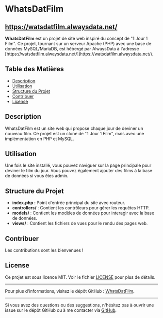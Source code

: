 
# WhatsDatFilm

## **https://watsdatfilm.alwaysdata.net/**

**WhatsDatFilm** est un projet de site web inspiré du concept de "1 Jour 1 Film". Ce projet, tournant sur un serveur Apache (PHP) avec une base de données MySQL/MariaDB, est hébergé par AlwaysData à l'adresse [https://watsdatfilm.alwaysdata.net/](https://watsdatfilm.alwaysdata.net/).

## Table des Matières

- [Description](#description)
- [Utilisation](#utilisation)
- [Structure du Projet](#structure-du-projet)
- [Contribuer](#contribuer)
- [License](#license)

## Description

WhatsDatFilm est un site web qui propose chaque jour de deviner un nouveau film. Ce projet est un clone de "1 Jour 1 Film", mais avec une implémentation en PHP et MySQL.

## Utilisation

Une fois le site installé, vous pouvez naviguer sur la page principale pour deviner le film du jour. Vous pouvez également ajouter des films à la base de données si vous êtes admin.

## Structure du Projet

- **index.php** : Point d'entrée principal du site avec routeur.
- **controllers/** : Contient les contrôleurs pour gérer les requêtes HTTP.
- **models/** : Contient les modèles de données pour interagir avec la base de données.
- **views/** : Contient les fichiers de vues pour le rendu des pages web.

## Contribuer

Les contributions sont les bienvenues !

## License

Ce projet est sous licence MIT. Voir le fichier [LICENSE](LICENSE) pour plus de détails.

---

Pour plus d'informations, visitez le dépôt GitHub : [WhatsDatFilm](https://github.com/AlexHPGrall/WhatsDatFilm).

---

Si vous avez des questions ou des suggestions, n'hésitez pas à ouvrir une issue sur le dépôt GitHub ou à me contacter via [GitHub](https://github.com/AlexHPGrall).
